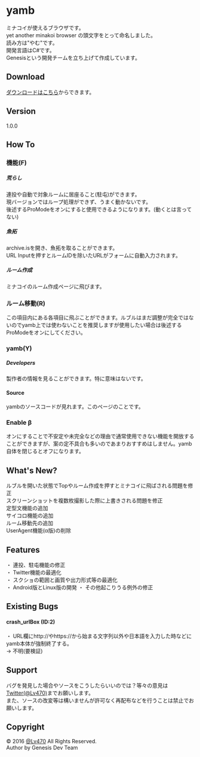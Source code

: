 # yamb
ミナコイが使えるブラウザです。  
  yet another minakoi browser の頭文字をとって命名しました。  
    読み方は"やむ"です。  
      開発言語はC#です。  
  Genesisという開発チームを立ち上げて作成しています。
## Download
[ダウンロードはこちら](http://3751.ml/ "Download")からできます。  
## Version
1.0.0
## How To
### 機能(F)
##### 荒らし
連投や自動で対象ルームに居座ること(駐屯)ができます。  
  現バージョンではループ処理ができず、うまく動かないです。  
    後述するProModeをオンにすると使用できるようになります。(動くとは言ってない)
##### 魚拓
archive.isを開き、魚拓を取ることができます。  
  URL Inputを押すとルームIDを除いたURLがフォームに自動入力されます。
##### ルーム作成
ミナコイのルーム作成ページに飛びます。
### ルーム移動(R)
この項目内にある各項目に飛ぶことができます。ルブルはまだ調整が完全ではないのでyamb上では使わないことを推奨しますが使用したい場合は後述するProModeをオンにしてください。
### yamb(Y)
##### Developers
製作者の情報を見ることができます。特に意味はないです。
#### Source
yambのソースコードが見れます。このページのことです。
### Enable β
オンにすることで不安定や未完全などの理由で通常使用できない機能を開放することができますが、案の定不具合も多いのであまりおすすめはしません。yamb自体を閉じるとオフになります。
## What's New?  
  ルブルを開いた状態でTopやルーム作成を押すとミナコイに飛ばされる問題を修正  
  スクリーンショットを複数枚撮影した際に上書きされる問題を修正  
  定型文機能の追加  
  サイコロ機能の追加  
  ルーム移動先の追加  
  UserAgent機能(α版)の削除  
## Features
・ 連投、駐屯機能の修正  
  ・ Twitter機能の最適化  
    ・ スクショの範囲と画質や出力形式等の最適化  
      ・ Android版とLinux版の開発
      ・ その他起こりうる例外の修正
## Existing Bugs  
#### crash_urlBox (ID:2)
・ URL欄にhttp://やhttps://から始まる文字列以外や日本語を入力した時などにyamb本体が強制終了する。  
  → 不明(要検証)
## Support
バグを発見した場合やソースをこうしたらいいのでは？等々の意見は[Twitter(@Lv470)](https://twitter.com/Lv470/ "Twitter")までお願いします。  
  また、ソースの改変等は構いませんが許可なく再配布などを行うことは禁止でお願いします。
## Copyright
&copy; 2016 [@Lv470](https://twitter.com/Lv470/ "Twitter") All Rights Reserved.  
  Author by Genesis Dev Team
